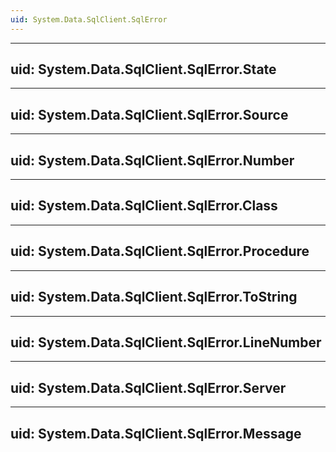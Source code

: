 ```yaml
---
uid: System.Data.SqlClient.SqlError
---
```


---
uid: System.Data.SqlClient.SqlError.State
---

---
uid: System.Data.SqlClient.SqlError.Source
---

---
uid: System.Data.SqlClient.SqlError.Number
---

---
uid: System.Data.SqlClient.SqlError.Class
---

---
uid: System.Data.SqlClient.SqlError.Procedure
---

---
uid: System.Data.SqlClient.SqlError.ToString
---

---
uid: System.Data.SqlClient.SqlError.LineNumber
---

---
uid: System.Data.SqlClient.SqlError.Server
---

---
uid: System.Data.SqlClient.SqlError.Message
---
